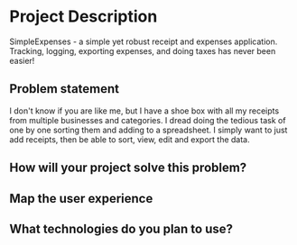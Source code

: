 # Project Description
SimpleExpenses - a simple yet robust receipt and expenses application. Tracking, logging, exporting expenses, and doing taxes has never been easier!

## Problem statement
I don't know if you are like me, but I have a shoe box with all my receipts from multiple businesses and categories. I dread doing the tedious task of one by one sorting them and adding to a spreadsheet. I simply want to just add receipts, then be able to sort, view, edit and export the data.

## How will your project solve this problem?

## Map the user experience

## What technologies do you plan to use?

